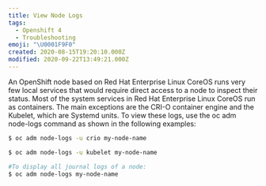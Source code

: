 ```yaml
---
title: View Node Logs
tags:
  - Openshift 4
  - Troubleshooting
emoji: "\U0001F9F0"
created: 2020-08-15T19:20:10.000Z
modified: 2020-09-22T13:49:21.000Z
---
```


An OpenShift node based on Red Hat Enterprise Linux CoreOS runs very few local services that would require direct access to a node to inspect their status. Most of the system services in Red Hat Enterprise Linux CoreOS run as containers. The main exceptions are the CRI-O container engine and the Kubelet, which are Systemd units. To view these logs, use the oc adm node-logs command as shown in the following examples:

```bash
$ oc adm node-logs -u crio my-node-name

$ oc adm node-logs -u kubelet my-node-name

#To display all journal logs of a node:
$ oc adm node-logs my-node-name
```
